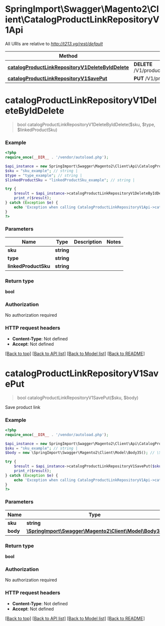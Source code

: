 # SpringImport\Swagger\Magento2\Client\CatalogProductLinkRepositoryV1Api

All URIs are relative to *http://t213.vg/rest/default*

Method | HTTP request | Description
------------- | ------------- | -------------
[**catalogProductLinkRepositoryV1DeleteByIdDelete**](CatalogProductLinkRepositoryV1Api.md#catalogProductLinkRepositoryV1DeleteByIdDelete) | **DELETE** /V1/products/{sku}/links/{type}/{linkedProductSku} | 
[**catalogProductLinkRepositoryV1SavePut**](CatalogProductLinkRepositoryV1Api.md#catalogProductLinkRepositoryV1SavePut) | **PUT** /V1/products/{sku}/links | 


# **catalogProductLinkRepositoryV1DeleteByIdDelete**
> bool catalogProductLinkRepositoryV1DeleteByIdDelete($sku, $type, $linkedProductSku)





### Example
```php
<?php
require_once(__DIR__ . '/vendor/autoload.php');

$api_instance = new SpringImport\Swagger\Magento2\Client\Api\CatalogProductLinkRepositoryV1Api();
$sku = "sku_example"; // string | 
$type = "type_example"; // string | 
$linkedProductSku = "linkedProductSku_example"; // string | 

try {
    $result = $api_instance->catalogProductLinkRepositoryV1DeleteByIdDelete($sku, $type, $linkedProductSku);
    print_r($result);
} catch (Exception $e) {
    echo 'Exception when calling CatalogProductLinkRepositoryV1Api->catalogProductLinkRepositoryV1DeleteByIdDelete: ', $e->getMessage(), PHP_EOL;
}
?>
```

### Parameters

Name | Type | Description  | Notes
------------- | ------------- | ------------- | -------------
 **sku** | **string**|  |
 **type** | **string**|  |
 **linkedProductSku** | **string**|  |

### Return type

**bool**

### Authorization

No authorization required

### HTTP request headers

 - **Content-Type**: Not defined
 - **Accept**: Not defined

[[Back to top]](#) [[Back to API list]](../../README.md#documentation-for-api-endpoints) [[Back to Model list]](../../README.md#documentation-for-models) [[Back to README]](../../README.md)

# **catalogProductLinkRepositoryV1SavePut**
> bool catalogProductLinkRepositoryV1SavePut($sku, $body)



Save product link

### Example
```php
<?php
require_once(__DIR__ . '/vendor/autoload.php');

$api_instance = new SpringImport\Swagger\Magento2\Client\Api\CatalogProductLinkRepositoryV1Api();
$sku = "sku_example"; // string | 
$body = new \SpringImport\Swagger\Magento2\Client\Model\Body35(); // \SpringImport\Swagger\Magento2\Client\Model\Body35 | 

try {
    $result = $api_instance->catalogProductLinkRepositoryV1SavePut($sku, $body);
    print_r($result);
} catch (Exception $e) {
    echo 'Exception when calling CatalogProductLinkRepositoryV1Api->catalogProductLinkRepositoryV1SavePut: ', $e->getMessage(), PHP_EOL;
}
?>
```

### Parameters

Name | Type | Description  | Notes
------------- | ------------- | ------------- | -------------
 **sku** | **string**|  |
 **body** | [**\SpringImport\Swagger\Magento2\Client\Model\Body35**](../Model/\SpringImport\Swagger\Magento2\Client\Model\Body35.md)|  | [optional]

### Return type

**bool**

### Authorization

No authorization required

### HTTP request headers

 - **Content-Type**: Not defined
 - **Accept**: Not defined

[[Back to top]](#) [[Back to API list]](../../README.md#documentation-for-api-endpoints) [[Back to Model list]](../../README.md#documentation-for-models) [[Back to README]](../../README.md)

